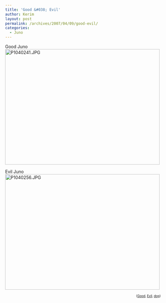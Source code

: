 ```yaml
---
title: 'Good &#038; Evil'
author: Kerim
layout: post
permalink: /archives/2007/04/09/good-evil/
categories:
  - Juno
---
```

Good Juno  
<a href="http://www.flickr.com/photos/kerim/454100475/" onclick="_gaq.push(['_trackEvent', 'outbound-article', 'http://www.flickr.com/photos/kerim/454100475/', '']);"  title="Photo Sharing"><img src="http://farm1.static.flickr.com/246/454100475_7b61fda435.jpg" width="500" height="375" alt="P1040241.JPG" /></a>

Evil Juno  
<a href="http://www.flickr.com/photos/kerim/454088694/" onclick="_gaq.push(['_trackEvent', 'outbound-article', 'http://www.flickr.com/photos/kerim/454088694/', '']);"  title="Photo Sharing"><img src="http://farm1.static.flickr.com/249/454088694_4d65595090.jpg" width="500" height="375" alt="P1040256.JPG" /></a>

<!-- technorati tags start -->

<div style="text-align:right;">
  <span style="font-size:x-small;">{<a href="http://www.technorati.com/tag/Good" onclick="_gaq.push(['_trackEvent', 'outbound-article', 'http://www.technorati.com/tag/Good', 'Good']);"  rel="tag">Good</a>, <a href="http://www.technorati.com/tag/Evil" onclick="_gaq.push(['_trackEvent', 'outbound-article', 'http://www.technorati.com/tag/Evil', 'Evil']);"  rel="tag">Evil</a>, <a href="http://www.technorati.com/tag/dog" onclick="_gaq.push(['_trackEvent', 'outbound-article', 'http://www.technorati.com/tag/dog', 'dog']);"  rel="tag">dog</a>}</span>


<!-- technorati tags end -->

